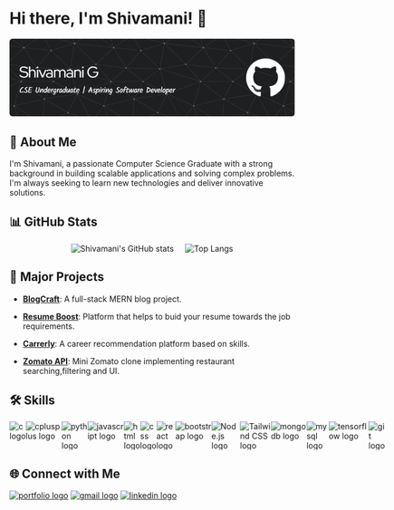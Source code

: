 # Hi there, I'm Shivamani! 👋

<p>
  <img src="https://github.com/ShivamaniG/ShivamaniG/blob/6f66729e5824107d3cbc1e2e1848ec63556b9c67/Github%20baner.png" alt="Banner">
</p>

## 🚀 About Me
I'm Shivamani, a passionate Computer Science Graduate with a strong background in building scalable applications and solving complex problems. I'm always seeking to learn new technologies and deliver innovative solutions.

## 📊 GitHub Stats
<div style="display: flex; align-items: center; justify-content: center;">
  <img src="https://github-readme-stats.vercel.app/api?username=ShivamaniG&show_icons=true&theme=radical" alt="Shivamani's GitHub stats" />
  <img src="https://github-readme-stats.vercel.app/api/top-langs/?username=ShivamaniG&layout=compact&theme=radical" alt="Top Langs" style="margin-left: 20px;" />
</div>

## 🔭 Major Projects
- **[BlogCraft](https://github.com/ShivamaniG/BlogCraft)**: A full-stack MERN blog project.

- **[Resume Boost](https://github.com/yourusername/test)**: Platform that helps to buid your resume towards the job requirements. 

- **[Carrerly](https://github.com/ShivamaniG/Carrerly)**: A career recommendation platform based on skills.

- **[Zomato API](https://github.com/ShivamaniG/Zomato-API)**: Mini Zomato clone implementing restaurant searching,filtering and UI.


## 🛠 Skills
<div style="display: flex; align-items: center;">
  <img src="https://cdn.jsdelivr.net/gh/devicons/devicon/icons/c/c-original.svg" height="50" alt="c logo" />
  <img width="12" />
  <img src="https://cdn.jsdelivr.net/gh/devicons/devicon/icons/cplusplus/cplusplus-original.svg" height="50" alt="cplusplus logo" />
  <img width="12" />
  <img src="https://cdn.jsdelivr.net/gh/devicons/devicon/icons/python/python-original.svg" height="50" alt="python logo" />
  <img width="12" />
  <img src="https://cdn.jsdelivr.net/gh/devicons/devicon/icons/javascript/javascript-original.svg" height="50" alt="javascript logo" />
  <img width="12" />
  <img src="https://cdn.jsdelivr.net/gh/devicons/devicon/icons/html5/html5-original.svg" height="50" alt="html logo" />
  <img width="12" />
  <img src="https://cdn.jsdelivr.net/gh/devicons/devicon/icons/css3/css3-original.svg" height="50" alt="css logo" />
  <img width="12" />
  <img src="https://cdn.jsdelivr.net/gh/devicons/devicon/icons/react/react-original.svg" height="50" alt="react logo" />
  <img width="12" />
  <img src="https://cdn.jsdelivr.net/gh/devicons/devicon/icons/bootstrap/bootstrap-original.svg" height="50" alt="bootstrap logo" />
  <img width="12" />
  <img src="https://cdn.jsdelivr.net/gh/devicons/devicon/icons/nodejs/nodejs-original.svg" height="50" alt="Node.js logo" />
  <img width="12" />
  <img src="https://cdn.jsdelivr.net/gh/devicons/devicon/icons/tailwindcss/tailwindcss-original.svg" height="50" alt="Tailwind CSS logo" />
  <img width="12" />
  <img src="https://cdn.jsdelivr.net/gh/devicons/devicon/icons/mongodb/mongodb-original.svg" height="50" alt="mongodb logo" />
  <img width="12" />
  <img src="https://cdn.jsdelivr.net/gh/devicons/devicon/icons/mysql/mysql-original.svg" height="50" alt="mysql logo" />
  <img width="12" />
  <img src="https://cdn.jsdelivr.net/gh/devicons/devicon/icons/tensorflow/tensorflow-original.svg" height="50" alt="tensorflow logo" />
  <img width="12" />
  <img src="https://cdn.jsdelivr.net/gh/devicons/devicon/icons/git/git-original.svg" height="50" alt="git logo" />
</div>




## 🌐 Connect with Me
<a href="https://shivamanig.github.io/portfolio/"><img src="https://img.shields.io/static/v1?message=Portfolio&logo=web&label=&color=000000&logoColor=white&labelColor=&style=for-the-badge" height="35" alt="portfolio logo" /></a>
<a href="mailto:shivamanigangarapu@gmail.com"><img src="https://img.shields.io/static/v1?message=Gmail&logo=gmail&label=&color=D14836&logoColor=white&labelColor=&style=for-the-badge" height="35" alt="gmail logo" /></a>
<a href="https://www.linkedin.com/in/shivamani-gangarapu/"><img src="https://img.shields.io/static/v1?message=LinkedIn&logo=linkedin&label=&color=0A66C2&logoColor=white&labelColor=&style=for-the-badge" height="35" alt="linkedin logo" /></a>

